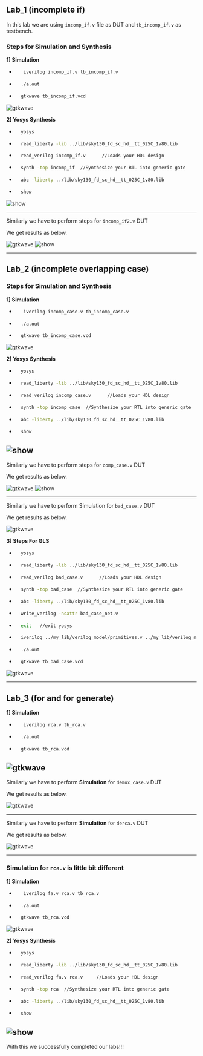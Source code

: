 ## **Lab_1 (incomplete if)**

In this lab we are using ```incomp_if.v``` file as DUT and ```tb_incomp_if.v``` as testbench.

### Steps for Simulation and Synthesis

**1] Simulation**
 
* ``` bash
     iverilog incomp_if.v tb_incomp_if.v
  ```

* ```bash
    ./a.out
  ```

* ```bash
    gtkwave tb_incomp_if.vcd
    ```

![gtkwave](Images/gtk1.png)

**2] Yosys Synthesis**

* ```bash
    yosys
    ```

*  ```bash
     read_liberty -lib ../lib/sky130_fd_sc_hd__tt_025C_1v80.lib  
    ```
* ```bash
    read_verilog incomp_if.v      //Loads your HDL design 
    ```
* ```bash
    synth -top incomp_if  //Synthesize your RTL into generic gate
    ```

*  ```bash
     abc -liberty ../lib/sky130_fd_sc_hd__tt_025C_1v80.lib 
    ```

* ```bash
    show 
    ```

![show](Images/show1.png)

---

Similarly we have to perform steps for ```incomp_if2.v``` DUT

We get results as below.

![gtkwave](Images/gtk2.png)
![show](Images/show2.png)

---

## **Lab_2 (incomplete overlapping case)**
### Steps for Simulation and Synthesis

**1] Simulation**
 
* ``` bash
     iverilog incomp_case.v tb_incomp_case.v
  ```

* ```bash
    ./a.out
  ```

* ```bash
    gtkwave tb_incomp_case.vcd
    ```

![gtkwave](Images/gtk3.png)

**2] Yosys Synthesis**

* ```bash
    yosys
    ```

*  ```bash
     read_liberty -lib ../lib/sky130_fd_sc_hd__tt_025C_1v80.lib  
    ```
* ```bash
    read_verilog incomp_case.v      //Loads your HDL design 
    ```
* ```bash
    synth -top incomp_case  //Synthesize your RTL into generic gate
    ```

*  ```bash
     abc -liberty ../lib/sky130_fd_sc_hd__tt_025C_1v80.lib 
    ```

* ```bash
    show 
    ```

![show](Images/show3.png)
---
Similarly we have to perform steps for ```comp_case.v``` DUT

We get results as below.

![gtkwave](Images/gtk4.png)
![show](Images/show4.png)

---

Similarly we have to perform Simulation for ```bad_case.v``` DUT

We get results as below.

![gtkwave](Images/gtk5.png)

**3] Steps For GLS**

* ```bash
    yosys
    ```

*  ```bash
     read_liberty -lib ../lib/sky130_fd_sc_hd__tt_025C_1v80.lib  
    ```
* ```bash
    read_verilog bad_case.v      //Loads your HDL design 
    ```
* ```bash
    synth -top bad_case  //Synthesize your RTL into generic gate
    ```

*  ```bash
     abc -liberty ../lib/sky130_fd_sc_hd__tt_025C_1v80.lib 
    ```

* ```bash
    write_verilog -noattr bad_case_net.v
    ```

* ```bash
    exit   //exit yosys
    ```

* ```bash
    iverilog ../my_lib/verilog_model/primitives.v ../my_lib/verilog_model/sky130_fd_sc_hd.v bad_case_net.v tb_bad_case.v   //find primitives and sky130_fd_sc_hd.v
    ```

* ```bash
    ./a.out
    ```

* ```bash
    gtkwave tb_bad_case.vcd
    ```
![gtkwave](Images/gtk6.png)

---

## **Lab_3 (for and for generate)**
**1] Simulation**
 
* ``` bash
     iverilog rca.v tb_rca.v
  ```

* ```bash
    ./a.out
  ```

* ```bash
    gtkwave tb_rca.vcd
    ```

![gtkwave](Images/gtk7.png)
---

Similarly we have to perform **Simulation** for ```demux_case.v``` DUT

We get results as below.

![gtkwave](Images/gtk8.png)

---
Similarly we have to perform **Simulation** for ```derca.v``` DUT

We get results as below.

![gtkwave](Images/gtk9.png)

---

### Simulation for ```rca.v``` is little bit different

**1] Simulation**
 
* ``` bash
     iverilog fa.v rca.v tb_rca.v
  ```

* ```bash
    ./a.out
  ```

* ```bash
    gtkwave tb_rca.vcd
    ```
 ![gtkwave](Images/gtk10.png)


**2] Yosys Synthesis**
* ```bash
    yosys
    ```

*  ```bash
     read_liberty -lib ../lib/sky130_fd_sc_hd__tt_025C_1v80.lib  
    ```
* ```bash
    read_verilog fa.v rca.v     //Loads your HDL design 
    ```
* ```bash
    synth -top rca  //Synthesize your RTL into generic gate
    ```

*  ```bash
     abc -liberty ../lib/sky130_fd_sc_hd__tt_025C_1v80.lib 
    ```

* ```bash
    show 
    ```
![show](Images/show5.png)
---


With this we successfully completed our labs!!!

